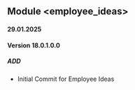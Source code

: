 ## Module <employee_ideas>
#### 29.01.2025
#### Version 18.0.1.0.0
##### ADD
- Initial Commit for Employee Ideas
